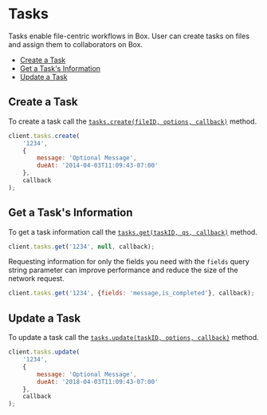 Tasks
=====

Tasks enable file-centric workflows in Box. User can create tasks on files and assign them to collaborators on Box.

* [Create a Task](#create-a-task)
* [Get a Task's Information](#get-a-tasks-information)
* [Update a Task](#update-a-task)

Create a Task
-------------

To create a task call the [`tasks.create(fileID, options, callback)`](http://opensource.box.com/box-node-sdk/Tasks.html#create) method.

```js
client.tasks.create(
	'1234',
	{
		message: 'Optional Message',
		dueAt: '2014-04-03T11:09:43-07:00'
	},
	callback
);
```

Get a Task's Information
------------------------

To get a task information call the [`tasks.get(taskID, qs, callback)`](http://opensource.box.com/box-node-sdk/Tasks.html#get) method.

```js
client.tasks.get('1234', null, callback);
```

Requesting information for only the fields you need with the `fields` query
string parameter can improve performance and reduce the size of the network
request.

```js
client.tasks.get('1234', {fields: 'message,is_completed'}, callback);
```

Update a Task
-------------

To update a task call the [`tasks.update(taskID, options, callback)`](http://opensource.box.com/box-node-sdk/Tasks.html#update) method.

```js
client.tasks.update(
	'1234',
	{
		message: 'Optional Message',
		dueAt: '2018-04-03T11:09:43-07:00'
	},
	callback
);
```
